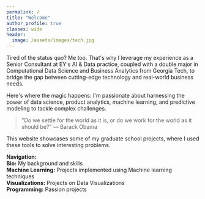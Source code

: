 ```yaml
---
permalink: /
title: "Welcome"
author_profile: true
classes: wide
header:
  image: /assets/images/tech.jpg
---
```



Tired of the status quo? Me too. That's why I leverage my experience as a Senior Consultant at EY's AI & Data practice, coupled with a double major in Computational Data Science and Business Analytics from Georgia Tech, to bridge the gap between cutting-edge technology and real-world business needs.

Here's where the magic happens: I'm passionate about harnessing the power of data science, product analytics, machine learning, and predictive modeling to tackle complex challenges.

> "Do we settle for the world as it is, or do we work for the world as it should be?" — Barack Obama


This website showcases some of my graduate school projects, where I used these tools to solve interesting problems.


**Navigation:**  
**Bio:** My background and skills  
**Machine Learning:** Projects implemented using Machine learning techniques  
**Visualizations:** Projects on Data Visualizations  
**Programming:** Passion projects
